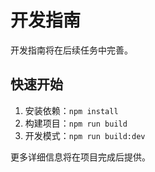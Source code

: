 # 开发指南

开发指南将在后续任务中完善。

## 快速开始

1. 安装依赖：`npm install`
2. 构建项目：`npm run build`
3. 开发模式：`npm run build:dev`

更多详细信息将在项目完成后提供。
